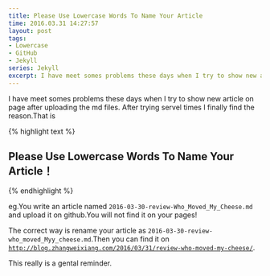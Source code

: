 ```yaml
---
title: Please Use Lowercase Words To Name Your Article
time: 2016.03.31 14:27:57
layout: post
tags:
- Lowercase
- GitHub
- Jekyll
series: Jekyll
excerpt: I have meet somes problems these days when I try to show new article on page after uploading the md files. After trying servel times I finally find the reason.
---
```


I have meet somes problems these days when I try to show new article on page after uploading the md files. After trying servel times I finally find the reason.That is

{% highlight text %}
## Please Use Lowercase Words To Name Your Article！
{% endhighlight %}


eg.You write an article named `2016-03-30-review-Who_Moved_My_Cheese.md` and upload it on github.You will not find it on your pages!

The correct way is rename your article as `2016-03-30-review-who_moved_Myy_cheese.md`.Then you can find it on [`http://blog.zhangweixiang.com/2016/03/31/review-who-moved-my-cheese/`](http://blog.zhangweixiang.com/2016/03/31/review-who-moved-my-cheese/).

This really is a gental reminder.
